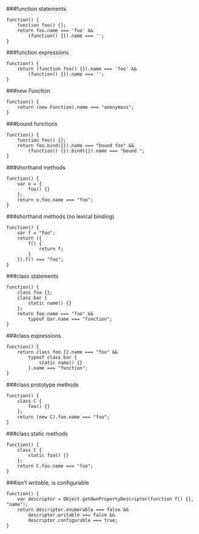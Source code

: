###function statements
          
```
function() {
    function foo() {};
    return foo.name === 'foo' &&
        (function() {}).name === '';
}
```
###function expressions
          
```
function() {
    return (function foo() {}).name === 'foo' &&
        (function() {}).name === '';
}
```
###new Function
          
```
function() {
    return (new Function).name === "anonymous";
}
```
###bound functions
          
```
function() {
    function foo() {};
    return foo.bind({}).name === "bound foo" &&
        (function() {}).bind({}).name === "bound ";
}
```
###shorthand methods
          
```
function() {
    var o = {
        foo() {}
    };
    return o.foo.name === "foo";
}
```
###shorthand methods (no lexical binding)
          
```
function() {
    var f = "foo";
    return ({
        f() {
            return f;
        }
    }).f() === "foo";
}
```
###class statements
          
```
function() {
    class foo {};
    class bar {
        static name() {}
    };
    return foo.name === "foo" &&
        typeof bar.name === "function";
}
```
###class expressions
          
```
function() {
    return class foo {}.name === "foo" &&
        typeof class bar {
            static name() {}
        }.name === "function";
}
```
###class prototype methods
          
```
function() {
    class C {
        foo() {}
    };
    return (new C).foo.name === "foo";
}
```
###class static methods
          
```
function() {
    class C {
        static foo() {}
    };
    return C.foo.name === "foo";
}
```
###isn't writable, is configurable
          
```
function() {
    var descriptor = Object.getOwnPropertyDescriptor(function f() {}, "name");
    return descriptor.enumerable === false &&
        descriptor.writable === false &&
        descriptor.configurable === true;
}
```
